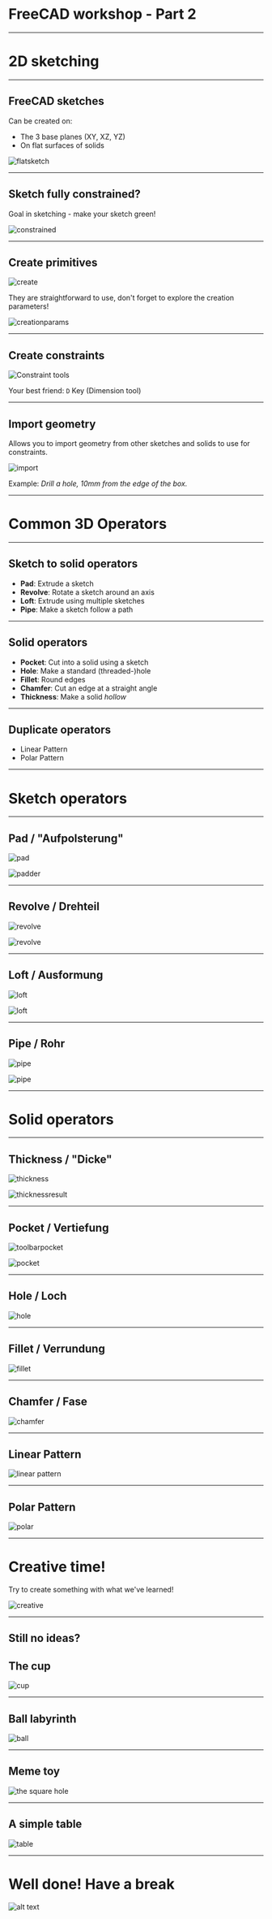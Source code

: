 # FreeCAD workshop - Part 2

---

# 2D sketching

---

## FreeCAD sketches

Can be created on:
- The 3 base planes (XY, XZ, YZ)
- On flat surfaces of solids

![flatsketch](flat_sketch.png)

---

## Sketch fully constrained?

Goal in sketching - make your sketch green!

![constrained](constrained.png)

---

## Create primitives

![create](primitive_create.png)

They are straightforward to use,
don't forget to explore the creation parameters!

![creationparams](creation_parameters.png)

---

## Create constraints

![Constraint tools](constraint_tools.png)

Your best friend: `D` Key (Dimension tool)

---

## Import geometry

Allows you to import geometry from other sketches and solids to use for constraints.

![import](import_geometry.png)

Example: *Drill a hole, 10mm from the edge of the box.*

---

# Common 3D Operators

---

## Sketch to solid operators

- **Pad**: Extrude a sketch
- **Revolve**: Rotate a sketch around an axis
- **Loft**: Extrude using multiple sketches
- **Pipe**: Make a sketch follow a path


---

## Solid operators

- **Pocket**: Cut into a solid using a sketch
- **Hole**: Make a standard (threaded-)hole
- **Fillet**: Round edges
- **Chamfer**: Cut an edge at a straight angle
- **Thickness**: Make a solid *hollow*

---

## Duplicate operators
- Linear Pattern
- Polar Pattern

---

# Sketch operators

---

## Pad / "Aufpolsterung"

![pad](toolbar_pad.png)

![padder](pad_result.png)

---

## Revolve / Drehteil

![revolve](toolbar_revolve.png)

![revolve](revolve_result.png)

---

## Loft / Ausformung

![loft](toolbar_loft.png)

![loft](loft_result.png)

---

## Pipe / Rohr

![pipe](toolbar_pipe.png)

![pipe](pipe_results.png)

---

# Solid operators

---

## Thickness / "Dicke"

![thickness](toolbar_thickness.png)

![thicknessresult](thickness_result.png)

---

## Pocket / Vertiefung

![toolbarpocket](toolbar_pocket.png)

![pocket](pocket_result.png)

---

## Hole / Loch

![hole](hole_result.png)

---

## Fillet / Verrundung

![fillet](fillet_result.png)

---

## Chamfer / Fase

![chamfer](chamfer_result.png)

---

## Linear Pattern

![linear pattern](linear_pattern_result.png)

---

## Polar Pattern

![polar](polar_pattern_result.png)

---

# Creative time!

Try to create something with what we've learned!

![creative](creative.png)

---

## Still no ideas?

## The cup

![cup](cup.png)

---

## Ball labyrinth

![ball](ball_lab.png)

---

## Meme toy

![the square hole](the_square_hole.png)

---

## A simple table

![table](table.png)

---

# Well done! Have a break


![alt text](haveabreak.png)